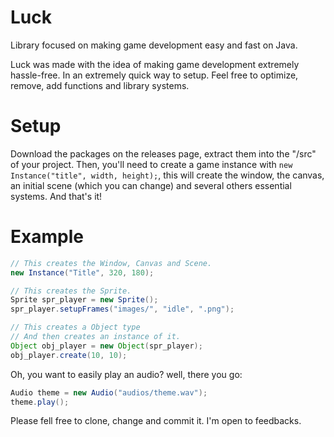 # Luck

Library focused on making game development easy and fast on Java.

Luck was made with the idea of making game development extremely hassle-free. In an extremely quick way to setup.
Feel free to optimize, remove, add functions and library systems.

# Setup

Download the packages on the releases page, extract them into the "/src" of your project. Then, you'll need to create 
a game instance with ```new Instance("title", width, height);```, this will create the window, the
canvas, an initial scene (which you can change) and several others essential systems. And that's it!

# Example

```java
// This creates the Window, Canvas and Scene.
new Instance("Title", 320, 180);

// This creates the Sprite.
Sprite spr_player = new Sprite();
spr_player.setupFrames("images/", "idle", ".png");

// This creates a Object type
// And then creates an instance of it.
Object obj_player = new Object(spr_player);
obj_player.create(10, 10);
```

Oh, you want to easily play an audio? well, there you go:

```java
Audio theme = new Audio("audios/theme.wav");
theme.play();
```

Please fell free to clone, change and commit it. I'm open to feedbacks.
